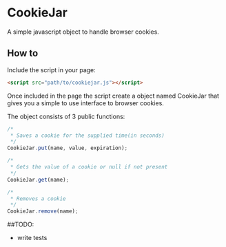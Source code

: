 # CookieJar
A simple javascript object to handle browser cookies. 

## How to
Include the script in your page:

```html
<script src="path/to/cookiejar.js"></script>
```

Once included in the page the script create a object named CookieJar that gives you a simple to use interface to browser cookies. 

The object consists of 3 public functions: 

```javascript
/*
 * Saves a cookie for the supplied time(in seconds)
 */
CookieJar.put(name, value, expiration);

/*
 * Gets the value of a cookie or null if not present
 */
CookieJar.get(name);

/*
 * Removes a cookie
 */
CookieJar.remove(name);
```

##TODO: 
* write tests